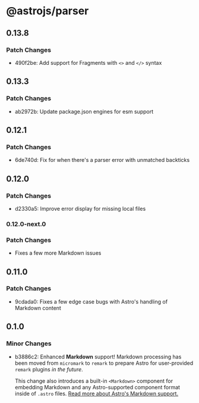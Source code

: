 # @astrojs/parser

## 0.13.8

### Patch Changes

- 490f2be: Add support for Fragments with `<>` and `</>` syntax

## 0.13.3

### Patch Changes

- ab2972b: Update package.json engines for esm support

## 0.12.1

### Patch Changes

- 6de740d: Fix for when there's a parser error with unmatched backticks

## 0.12.0

### Patch Changes

- d2330a5: Improve error display for missing local files

### 0.12.0-next.0

### Patch Changes

- Fixes a few more Markdown issues

## 0.11.0

### Patch Changes

- 9cdada0: Fixes a few edge case bugs with Astro's handling of Markdown content

## 0.1.0

### Minor Changes

- b3886c2: Enhanced **Markdown** support! Markdown processing has been moved from `micromark` to `remark` to prepare Astro for user-provided `remark` plugins _in the future_.

  This change also introduces a built-in `<Markdown>` component for embedding Markdown and any Astro-supported component format inside of `.astro` files. [Read more about Astro's Markdown support.](https://github.com/snowpackjs/astro/blob/main/docs/markdown.md)
